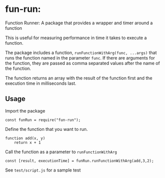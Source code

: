 # fun-run:  
Function Runner: A package that provides a wrapper and timer around a function

This is useful for measuring performance in time it takes to execute a function.

The package includes a function, `runFunctionWithArg(func, ...args)` that runs the 
function named in the parameter `func`.  If there are arguments for the function,
they are passed as comma separated values after the name of the function.

The function returns an array with the result of the function first and the execution time in milliseconds last.

## Usage

Import the package

```
const funRun = require("fun-run");
```

Define the function that you want to run.

```
function add(x, y)
    return x + 1
```

Call the function as a parameter to `runFunctionWithArg`

```
const [result, executionTime] = funRun.runFunctionWithArg(add,3,2);
```

See `test/script.js` for a sample test


